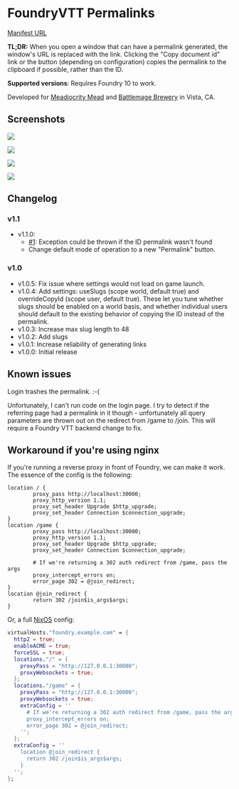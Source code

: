 # FoundryVTT Permalinks

[Manifest URL](https://raw.githubusercontent.com/numinit/foundry-permalinks/master/src/module.json)

**TL;DR:** When you open a window that can have a permalink generated, the window's URL
is replaced with the link. Clicking the "Copy document id" link or the button (depending on
configuration) copies the permalink to the clipboard if possible, rather than the ID.

**Supported versions**: Requires Foundry 10 to work.

Developed for [Meadiocrity Mead](https://www.meadiocritymead.com/) and [Battlemage Brewery](https://www.battlemagebrewing.com/) in Vista, CA.

## Screenshots

![](https://raw.githubusercontent.com/numinit/foundry-permalinks/master/img/spell-button.png)

![](https://raw.githubusercontent.com/numinit/foundry-permalinks/master/img/actor.png)

![](https://raw.githubusercontent.com/numinit/foundry-permalinks/master/img/item.png)

![](https://raw.githubusercontent.com/numinit/foundry-permalinks/master/img/journal.png)

## Changelog

### v1.1

- v1.1.0:
    - [#1](https://github.com/numinit/foundry-permalinks/pull/1): Exception could be thrown if the ID permalink wasn't found
    - Change default mode of operation to a new "Permalink" button.

### v1.0

- v1.0.5: Fix issue where settings would not load on game launch.
- v1.0.4: Add settings: useSlugs (scope world, default true) and overrideCopyId (scope user, default true). These let you tune whether slugs should be enabled on a world basis, and whether individual users should default to the existing behavior of copying the ID instead of the permalink.
- v1.0.3: Increase max slug length to 48
- v1.0.2: Add slugs
- v1.0.1: Increase reliability of generating links
- v1.0.0: Initial release

## Known issues

Login trashes the permalink. :-(

Unfortunately, I can't run code on the login page.
I try to detect if the referring page had a permalink in it though -
unfortunately all query parameters are thrown out on the redirect
from /game to /join. This will require a Foundry VTT backend change to fix.

## Workaround if you're using nginx

If you're running a reverse proxy in front of Foundry, we can make it work.
The essence of the config is the following:

```nginx
location / {
        proxy_pass http://localhost:30000;
        proxy_http_version 1.1;
        proxy_set_header Upgrade $http_upgrade;
        proxy_set_header Connection $connection_upgrade;
}
location /game {
        proxy_pass http://localhost:30000;
        proxy_http_version 1.1;
        proxy_set_header Upgrade $http_upgrade;
        proxy_set_header Connection $connection_upgrade;

        # If we're returning a 302 auth redirect from /game, pass the args
        proxy_intercept_errors on;
        error_page 302 = @join_redirect;
}
location @join_redirect {
        return 302 /join$is_args$args;
}

```

Or, a full [NixOS](https://nixos.org) config:

```nix
virtualHosts."foundry.example.com" = {
  http2 = true;
  enableACME = true;
  forceSSL = true;
  locations."/" = {
    proxyPass = "http://127.0.0.1:30000";
    proxyWebsockets = true;
  };
  locations."/game" = {
    proxyPass = "http://127.0.0.1:30000";
    proxyWebsockets = true;
    extraConfig = ''
      # If we're returning a 302 auth redirect from /game, pass the args
      proxy_intercept_errors on;
      error_page 302 = @join_redirect;
    '';
  };
  extraConfig = ''
    location @join_redirect {
      return 302 /join$is_args$args;
    }
  '';
};
```

